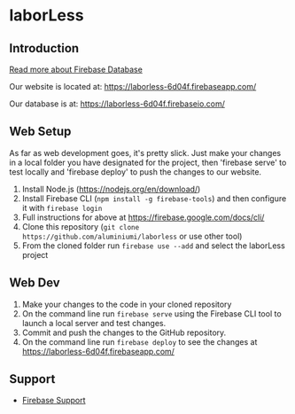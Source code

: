 laborLess
=============================


Introduction
------------

[Read more about Firebase Database](https://firebase.google.com/docs/database/)

Our website is located at: https://laborless-6d04f.firebaseapp.com/

Our database is at: https://laborless-6d04f.firebaseio.com/

Web Setup
---------------

As far as web development goes, it's pretty slick. Just make your changes in a local folder you have designated for the project, then 'firebase serve' to test locally and 'firebase deploy' to push the changes to our website.

 1. Install Node.js (https://nodejs.org/en/download/)
 1. Install Firebase CLI (`npm install -g firebase-tools`) and then configure it with `firebase login`
 1. Full instructions for above at https://firebase.google.com/docs/cli/
 1. Clone this repository (`git clone https://github.com/aluminiumi/laborless` or use other tool)
 1. From the cloned folder run `firebase use --add` and select the laborLess project

Web Dev
---------------
 1. Make your changes to the code in your cloned repository
 1. On the command line run `firebase serve` using the Firebase CLI tool to launch a local server and test changes.
 1. Commit and push the changes to the GitHub repository.
 1. On the command line run `firebase deploy` to see the changes at https://laborless-6d04f.firebaseapp.com/


Support
-------

- [Firebase Support](https://firebase.google.com/support/)

